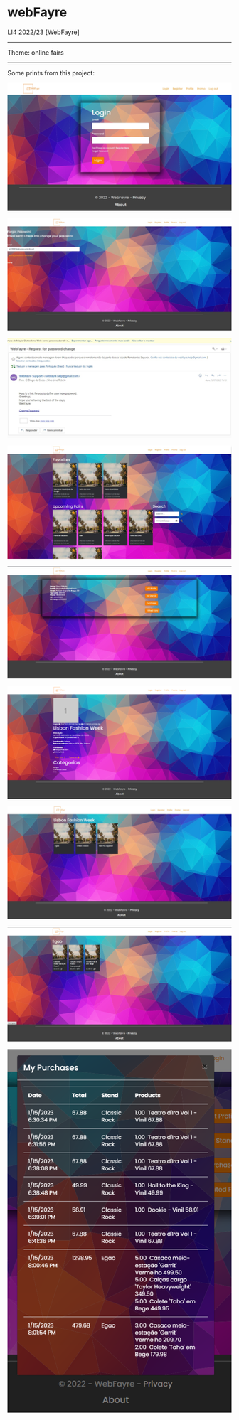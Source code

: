 # webFayre
LI4 2022/23 [WebFayre]

---

Theme: online fairs

---

Some prints from this project:


![login page](imgs/webfayre_login.png)

![forget password](imgs/forgot_pass.png)

![mail from forget password](imgs/forget_pass_mail.png)

![webfayre's home page](imgs/home_page.png)

![profile page](imgs/profile_page.png)

![fair page example](imgs/fair_example.png)

![fair's stand page example](imgs/fair_stand.png)

![example of a stand's products](imgs/stand_products.png)

![purchases list](imgs/purchases_list.png)

